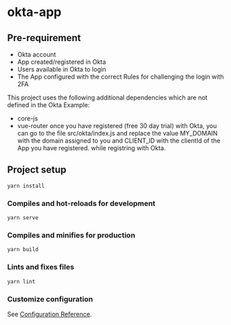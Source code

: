 # okta-app
## Pre-requirement

* Okta account
* App created/registered in Okta
* Users available in Okta to login
* The App configured with the correct Rules for challenging the login with 2FA

This project uses the following additional dependencies which are not defined in the Okta Example:
* core-js
* vue-router
once you have registered (free 30 day trial) with Okta, you can go to the file src/okta/index.js and replace the value MY_DOMAIN with the domain assigned to you and CLIENT_ID with the clientId of the App you have registered. while registring with Okta.

## Project setup
```
yarn install
```

### Compiles and hot-reloads for development
```
yarn serve
```

### Compiles and minifies for production
```
yarn build
```

### Lints and fixes files
```
yarn lint
```

### Customize configuration
See [Configuration Reference](https://cli.vuejs.org/config/).
